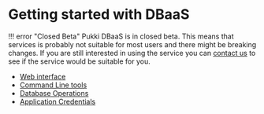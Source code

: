 # Getting started with DBaaS

!!! error "Closed Beta"
    Pukki DBaaS is in closed beta. This means that services is probably not suitable for most users
    and there might be breaking changes. If you are still interested in using the service you can
    [contact us](../../support/contact.md) to see if the service would be suitable for you.

* [Web interface](web-interface.md)
* [Command Line tools](cli.md)
* [Database Operations](operations.md)
* [Application Credentials](application-credentials.md)

